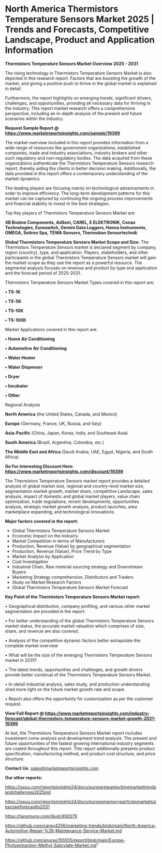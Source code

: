 # North America Thermistors Temperature Sensors Market 2025 | Trends and Forecasts, Competitive Landscape, Product and Application Information

<Strong> Thermistors Temperature Sensors Market Overview 2025 - 2031</strong>

The rising technology in Thermistors Temperature Sensors Market is also depicted in this research report. Factors that are boosting the growth of the market, and giving a positive push to thrive in the global market is explained in detail.

Furthermore, the report highlights on emerging trends, significant drivers, challenges, and opportunities, providing all necessary data for thriving in the industry. This report market research offers a comprehensive perspective, including an in-depth analysis of the present and future scenarios within the industry.

<strong>Request Sample Report @ <a href=https://www.marketreportsinsights.com/sample/19399>https://www.marketreportsinsights.com/sample/19399</a></strong>

The market overview included in this report provides information from a wide range of resources like government organizations, established companies, trade and industry associations, industry brokers and other such regulatory and non-regulatory bodies. The data acquired from these organizations authenticate the Thermistors Temperature Sensors research report, thereby aiding the clients in better decision making. Additionally, the data provided in this report offers a contemporary understanding of the market dynamics.

The leading players are focusing mainly on technological advancements in order to improve efficiency. The long-term development patterns for this market can be captured by continuing the ongoing process improvements and financial stability to invest in the best strategies.

Top Key players of Thermistors Temperature Sensors Market are:

<strong>4B Braime Components, AdSem, CAREL, E ELEKTRONIK, Conax Technologies, Euroswitch, Gemini Data Loggers, Hanna Instruments, OMEGA, Seitron Spa, TEWA Sensors, Thermokon Sensortechnik</strong>

<strong><b>Global Thermistors Temperature Sensors Market Scope and Size:</b></strong>
The Thermistors Temperature Sensors market is declared segment by company, region (country), type, and application. Players, stakeholders, and other participants in the global Thermistors Temperature Sensors market will gain the market scope as they use the report as a powerful resource. The segmental analysis focuses on revenue and product by type and application and the forecast period of 2025-2031.

Thermistors Temperature Sensors Market Types covered in this report are:

<strong>• TS-1K

• TS-5K

• TS-10K

• TS-100K</strong>

Market Applications covered in this report are:

<strong>• Home Air Conditioning

• Automotive Air Conditioning

• Water Heater

• Water Dispenser

• Dryer

• Incubator

• Other</strong> 

Regional Analysis

<strong>North America</strong> (the United States, Canada, and Mexico)

<strong>Europe</strong> (Germany, France, UK, Russia, and Italy)

<strong>Asia-Pacific</strong> (China, Japan, Korea, India, and Southeast Asia)

<strong>South America</strong> (Brazil, Argentina, Colombia, etc.)

<strong>The Middle East and Africa</strong> (Saudi Arabia, UAE, Egypt, Nigeria, and South Africa)

<strong>Go For Interesting Discount Here: <a href=https://www.marketreportsinsights.com/discount/19399>https://www.marketreportsinsights.com/discount/19399</a></strong>

The Thermistors Temperature Sensors market report provides a detailed analysis of global market size, regional and country-level market size, segmentation market growth, market share, competitive Landscape, sales analysis, impact of domestic and global market players, value chain optimization, trade regulations, recent developments, opportunities analysis, strategic market growth analysis, product launches, area marketplace expanding, and technological innovations.

<strong><b>Major factors covered in the report:</b></strong>
<ul>
  <li>Global Thermistors Temperature Sensors Market </li>
  <li>Economic Impact on the Industry</li>
  <li>Market Competition in terms of Manufacturers</li>
  <li>Production, Revenue (Value) by geographical segmentation</li>
  <li>Production, Revenue (Value), Price Trend by Type</li>
  <li>Market Analysis by Application</li>
  <li>Cost Investigation</li>
  <li>Industrial Chain, Raw material sourcing strategy and Downstream Buyers</li>
  <li>Marketing Strategy comprehension, Distributors and Traders</li>
  <li>Study on Market Research Factors</li>
  <li>Global Thermistors Temperature Sensors Market Forecast</li>
</ul>

<strong><b>Key Point of the Thermistors Temperature Sensors Market report:</b></strong>

• Geographical distribution, company profiling, and various other market segmentation are provided in the report.

• For better understanding of the global Thermistors Temperature Sensors market status, the accurate market valuation which comprises of size, share, and revenue are also covered.

• Analysis of the competitive dynamic factors better extrapolate the complete market overview

• What will be the size of the emerging Thermistors Temperature Sensors market in 2031?

• The latest trends, opportunities and challenges, and growth drivers provide better construal of the Thermistors Temperature Sensors Market.

• In-detail industrial analysis, sales study, and production understanding shed more light on the future market growth rate and scope.

• Report also offers the opportunity for customization as per the customer request.

<strong><b>View Full Report @ <a href=https://www.marketreportsinsights.com/industry-forecast/global-thermistors-temperature-sensors-market-growth-2021-19399>https://www.marketreportsinsights.com/industry-forecast/global-thermistors-temperature-sensors-market-growth-2021-19399</a></b></strong>


At last, the Thermistors Temperature Sensors Market report includes investment come analysis and development trend analysis. The present and future opportunities of the fastest growing international industry segments are coated throughout this report. This report additionally presents product specification, manufacturing method, and product cost structure, and price structure.

<strong>Contact Us:</strong>
sales@marketreportsinsights.com

<strong>Our other reports:</strong>

<a href=https://issuu.com/reportsinsights24/docs/europesteamturbinemarkettrendsandchallenges2025ind>https://issuu.com/reportsinsights24/docs/europesteamturbinemarkettrendsandchallenges2025ind</a>

<a href=https://issuu.com/reportsinsights24/docs/europememoryparticlesmarketsizescopeforecastto2031>https://issuu.com/reportsinsights24/docs/europememoryparticlesmarketsizescopeforecastto2031</a>

<a href=https://tanomuno.com/illust/492079>https://tanomuno.com/illust/492079</a>

<a href=https://github.com/cargo4256/marketing-trends/blob/main/North-America-Automotive-Repair-%26-Maintenance-Service-Market.md>https://github.com/cargo4256/marketing-trends/blob/main/North-America-Automotive-Repair-%26-Maintenance-Service-Market.md</a>

<a href=https://github.com/anurag765555/report/blob/main/Europe-Phytoextraction-Methyl-Salicylate-Market.md>https://github.com/anurag765555/report/blob/main/Europe-Phytoextraction-Methyl-Salicylate-Market.md</a>"
